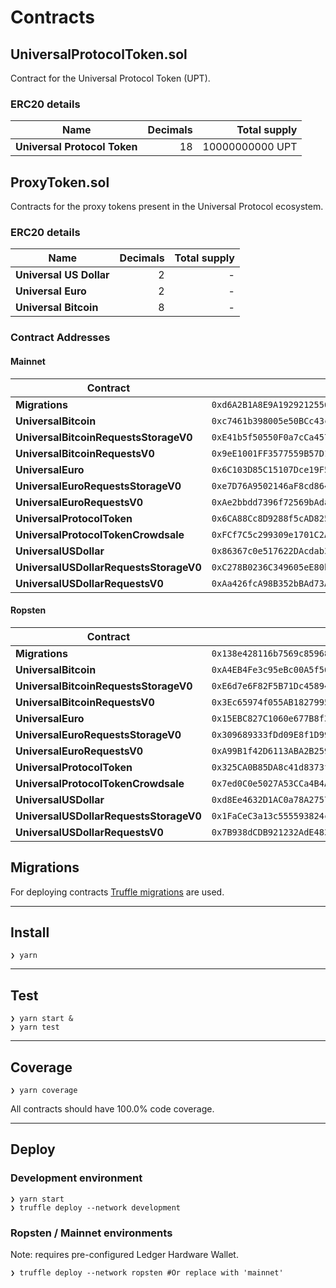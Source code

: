 # Contracts

## UniversalProtocolToken.sol

Contract for the Universal Protocol Token (UPT).

### ERC20 details

| Name        | Decimals           | Total supply |
| ------------|-------------------:| ------------:|
| **Universal Protocol Token** | 18 | 10000000000 UPT |

## ProxyToken.sol

Contracts for the proxy tokens present in the Universal Protocol ecosystem.

### ERC20 details

| Name        | Decimals           | Total supply |
| ------------|-------------------:| ------------:|
| **Universal US Dollar** | 2 | - |
| **Universal Euro** | 2 | - |
| **Universal Bitcoin** | 8 | - |

### Contract Addresses

#### Mainnet
| Contract | Address |
| ---------|--------:|
| **Migrations** | `0xd6A2B1A8E9A1929212556481ECf1e50784de2fe3` |
| **UniversalBitcoin** | `0xc7461b398005e50BCc43c8e636378C6722E76c01` |
| **UniversalBitcoinRequestsStorageV0** | `0xE41b5f50550F0a7cCa457C512a97fE5B452a426a` |
| **UniversalBitcoinRequestsV0** | `0x9eE1001FF3577559B57D106197fFA65830f68bd5` |
| **UniversalEuro** | `0x6C103D85C15107Dce19F5a75fC746227e610AaBd` |
| **UniversalEuroRequestsStorageV0** | `0xe7D76A9502146aF8cd86474A36e18e0283A64D2f` |
| **UniversalEuroRequestsV0** | `0xAe2bbdd7396f72569bAda364Dd1EcD890f29E9EF` |
| **UniversalProtocolToken** | `0x6CA88Cc8D9288f5cAD825053B6A1B179B05c76fC` |
| **UniversalProtocolTokenCrowdsale** | `0xFCf7C5c299309e1701C2A5899E30805a038cDCFA` |
| **UniversalUSDollar** | `0x86367c0e517622DAcdab379f2de389c3C9524345` |
| **UniversalUSDollarRequestsStorageV0** | `0xC278B0236C349605eE80bBE7F6A641d7771212D1` |
| **UniversalUSDollarRequestsV0** | `0xAa426fcA98B352bBAd73A2BcEF7a1507E6056245` |

#### Ropsten
| Contract | Address |
| ---------|--------:|
| **Migrations** | `0x138e428116b7569c85968F445a37C57e4C95527e` |
| **UniversalBitcoin** | `0xA4EB4Fe3c95eBc00A5f56155B3d2B574Ebe1E878` |
| **UniversalBitcoinRequestsStorageV0** | `0xE6d7e6F82F5B71Dc458943584993D6D01Bfb0c8a` |
| **UniversalBitcoinRequestsV0** | `0x3Ec65974f055AB1827995D90bFC3d1537D904189` |
| **UniversalEuro** | `0x15EBC827C1060e677B8f3CbDcE4e9e8bdDb1294b` |
| **UniversalEuroRequestsStorageV0** | `0x309689333fDd09E8f1D99CBcA9dAb17eDb208A5b` |
| **UniversalEuroRequestsV0** | `0xA99B1f42D6113ABA2B259166EEA21465074D14f8` |
| **UniversalProtocolToken** | `0x325CA0B85DA8c41d8373f51e2301815feBadDb96` |
| **UniversalProtocolTokenCrowdsale** | `0x7ed0C0e5027A53CCa4B4A0A1BB16125c1aE2e3cD` |
| **UniversalUSDollar** | `0xd8Ee4632D1AC0a78A275760e220EdA025077b803` |
| **UniversalUSDollarRequestsStorageV0** | `0x1FaCeC3a13c555593824cB0CE0B6a736c65408ab` |
| **UniversalUSDollarRequestsV0** | `0x7B938dCDB921232AdE48304Dd2e6521d861065Cd` |

## Migrations

For deploying contracts [Truffle migrations](https://truffleframework.com/docs/truffle/getting-started/running-migrations) are used.

------

## Install

```shell
❯ yarn
```

------

## Test

```shell
❯ yarn start &
❯ yarn test
```

------

## Coverage

```shell
❯ yarn coverage
```

All contracts should have 100.0% code coverage.

------

## Deploy

### Development environment
```shell
❯ yarn start
❯ truffle deploy --network development
```

### Ropsten / Mainnet environments
Note: requires pre-configured Ledger Hardware Wallet.

```shell
❯ truffle deploy --network ropsten #Or replace with 'mainnet'
```
